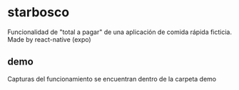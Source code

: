 # starbosco
Funcionalidad de "total a pagar" de una aplicación de comida rápida ficticia. Made by react-native (expo)

## demo
Capturas del funcionamiento se encuentran dentro de la carpeta demo